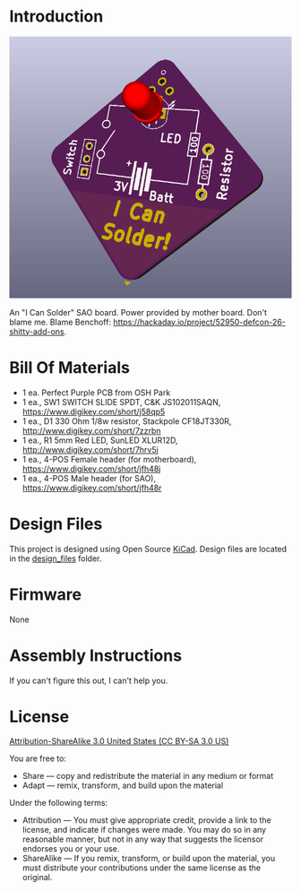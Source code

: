Introduction
============

![ICanSolder](images/project.png) 

An "I Can Solder" SAO board. Power provided by mother board.  Don't blame me.  Blame Benchoff: https://hackaday.io/project/52950-defcon-26-shitty-add-ons.


Bill Of Materials
=================
  
- 1 ea. Perfect Purple PCB from OSH Park
- 1 ea., SW1 SWITCH SLIDE SPDT, C&K JS102011SAQN, https://www.digikey.com/short/j58qp5
- 1 ea., D1 330 Ohm 1/8w resistor, Stackpole CF18JT330R, http://www.digikey.com/short/7zzrbn
- 1 ea., R1 5mm Red LED, SunLED XLUR12D, http://www.digikey.com/short/7hrv5j
- 1 ea., 4-POS Female header (for motherboard), https://www.digikey.com/short/jfh48j
- 1 ea., 4-POS Male header (for SAO), https://www.digikey.com/short/jfh48r


Design Files
============
This project is designed using Open Source [KiCad](http://kicad-pcb.org/). Design files are located in the [design_files](design_files/) folder.  

Firmware
========
None

Assembly Instructions
=====================
If you can't figure this out, I can't help you.


License
=======
[Attribution-ShareAlike 3.0 United States (CC BY-SA 3.0 US)](https://creativecommons.org/licenses/by-sa/3.0/us/)

You are free to:

- Share — copy and redistribute the material in any medium or format
- Adapt — remix, transform, and build upon the material

Under the following terms:

- Attribution — You must give appropriate credit, provide a link to the license, and indicate if changes were made. You may do so in any reasonable manner, but not in any way that suggests the licensor endorses you or your use.
- ShareAlike — If you remix, transform, or build upon the material, you must distribute your contributions under the same license as the original.
